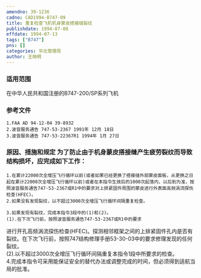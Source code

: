 ```yaml
---
amendno: 39-1236  
cadno: CAD1994-B747-09  
title: 重复检查飞机机身蒙皮搭接缝裂纹  
publishdate: 1994-07-08  
effdate: 1994-07-13  
tags: ["B747"]  
pns: []  
categories: 华北管理局  
author: 王晓明  
---
```

  
### 适用范围  
在中华人民共和国注册的B747-200/SP系列飞机  
  
<!--more-->  
### 参考文件  
    1.FAA AD 94-12-04 39-8932  
    2.波音服务通告 747-53-2367 1991年 12月 18日  
    3.波音服务通告 747-53-22367R1 1994年 1月 27日  
  
### 原因、措施和规定     为了防止由于机身蒙皮搭接缝产生疲劳裂纹而导致结构损坏，应完成如下工作：  
    1.在累计22000次全增压飞行循环以前(或者如果已经更换了搭接缝外部蒙皮面板，从更换之日起在累计22000次全增压飞行循环以前)或者在本指令生效后的1000次起落内，以后到为准，按照波音服务通告747-53-2367或R1中的要求对上排紧固件周围的蒙皮进行外表面高频涡流探伤检查(HFEC)。  
    2.如果没有发现裂纹，以不超过3000次全增压飞行循环间隔重复检查。  
  
    3.如果发现有裂纹，完成本指令3段中的(1)和(2)。  
    (1).在下次飞行前，按照波音服务通告747-53-2367或R1中的要求  
  
进行开孔高频涡流探伤检查(HFEC)。探测相邻框架之间的上排紧固件孔内是否有裂纹。在下次飞行前，按照747结构修理手册53-30-03中的要求修理发现的任何裂纹。  
    (2).以不超过3000次全增压飞行循环间隔重复本指令1段中所要求的检查。  
    4.完成本指令可采用能保证安全的替代办法或调整完成的时间，但必须得到适航当局的批准。  
